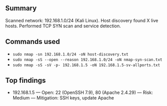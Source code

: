 ## Summary
Scanned network: 192.168.1.0/24 (Kali Linux). Host discovery found X live hosts. Performed TCP SYN scan and service detection.

## Commands used
- `sudo nmap -sn 192.168.1.0/24 -oN host-discovery.txt`
- `sudo nmap -sS --open --reason 192.168.1.0/24 -oN nmap-syn-scan.txt`
- `sudo nmap -sS -sV -p- 192.168.1.5 -oN 192.168.1.5-sv-allports.txt`

## Top findings
- 192.168.1.5 — Open: 22 (OpenSSH 7.9), 80 (Apache 2.4.29) — Risk: Medium — Mitigation: SSH keys, update Apache
